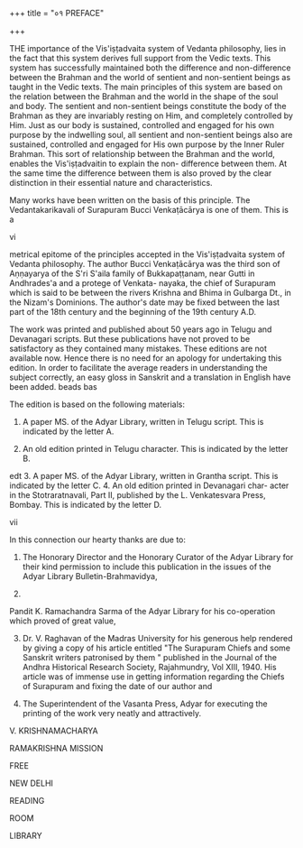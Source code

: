 +++
title = "०१ PREFACE"

+++

THE importance of the Vis'iṣṭadvaita system of Vedanta philosophy, lies in the fact that this system derives full support from the Vedic texts. This system has successfully maintained both the difference and non-difference between the Brahman and the world of sentient and non-sentient beings as taught in the Vedic texts. The main principles of this system are based on the relation between the Brahman and the world in the shape of the soul and body. The sentient and non-sentient beings constitute the body of the Brahman as they are invariably resting on Him, and completely controlled by Him. Just as our body is sustained, controlled and engaged for his own purpose by the indwelling soul, all sentient and non-sentient beings also are sustained, controlled and engaged for His own purpose by the Inner Ruler Brahman. This sort of relationship between the Brahman and the world, enables the Vis'iṣṭadvaitin to explain the non- difference between them. At the same time the difference between them is also proved by the clear distinction in their essential nature and characteristics. 

Many works have been written on the basis of this principle. The Vedantakarikavali of Surapuram Bucci Venkaṭācārya is one of them. This is a 

vi 

metrical epitome of the principles accepted in the Vis'iṣṭadvaita system of Vedanta philosophy. The author Bucci Venkaṭācārya was the third son of Aṇṇayarya of the S'ri S'aila family of Bukkapaṭṭanam, near Gutti in Andhrades'a and a protege of Venkata- nayaka, the chief of Surapuram which is said to be between the rivers Krishna and Bhima in Gulbarga Dt., in the Nizam's Dominions. The author's date may be fixed between the last part of the 18th century and the beginning of the 19th century A.D. 

The work was printed and published about 50 years ago in Telugu and Devanagari scripts. But these publications have not proved to be satisfactory as they contained many mistakes. These editions are not available now. Hence there is no need for an apology for undertaking this edition. In order to facilitate the average readers in understanding the subject correctly, an easy gloss in Sanskrit and a translation in English have been added. beads bas 

The edition is based on the following materials: 

1. A paper MS. of the Adyar Library, written in Telugu script. This is indicated by the letter A. 

2. An old edition printed in Telugu character. This is indicated by the letter B. 

edt 3. A paper MS. of the Adyar Library, written in Grantha script. This is indicated by the letter C. 4. An old edition printed in Devanagari char- acter in the Stotraratnavali, Part II, published by the L. Venkatesvara Press, Bombay. This is indicated by the letter D. 

vii 

In this connection our hearty thanks are due to: 

1. The Honorary Director and the Honorary Curator of the Adyar Library for their kind permission to include this publication in the issues of the Adyar Library Bulletin-Brahmavidya, 

2. 

Pandit K. Ramachandra Sarma of the Adyar Library for his co-operation which proved of great value, 

3. Dr. V. Raghavan of the Madras University for his generous help rendered by giving a copy of his article entitled "The Surapuram Chiefs and some Sanskrit writers patronised by them " published in the Journal of the Andhra Historical Research Society, Rajahmundry, Vol XIII, 1940. His article was of immense use in getting information regarding the Chiefs of Surapuram and fixing the date of our author and 

4. The Superintendent of the Vasanta Press, Adyar for executing the printing of the work very neatly and attractively. 

V. KRISHNAMACHARYA 

RAMAKRISHNA MISSION 

FREE 

NEW DELHI 

READING 

ROOM 

LIBRARY 
